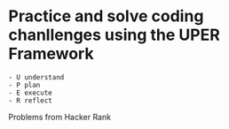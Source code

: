 # Practice and solve coding chanllenges using the UPER Framework

    - U understand
    - P plan
    - E execute
    - R reflect

Problems from Hacker Rank
